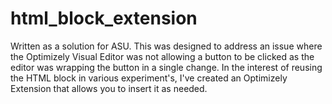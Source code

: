 # html_block_extension
Written as a solution for ASU. This was designed to address an issue where the Optimizely Visual Editor was not allowing a button to be clicked as the editor was wrapping the button in a single <opty-data> change. In the interest of reusing the HTML block in various experiment's, I've created an Optimizely Extension that allows you to insert it as needed. 


